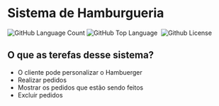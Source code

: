 <h1>Sistema de Hamburgueria</h1>

<img alt="GitHub Language Count" src="https://img.shields.io/github/languages/count/MarcoantonioCaldeira/Sistema-de-Hamburgueria" /> <img alt="GitHub Top Language" src="https://img.shields.io/github/languages/top/MarcoantonioCaldeira/Sistema-de-Hamburgueria" /> <img alt="" src="https://img.shields.io/github/repo-size/MarcoantonioCaldeira/Sistema-de-Hamburgueria" /> <img alt="Github License" src="https://img.shields.io/github/license/MarcoantonioCaldeira/Sistema-de-Hamburgueria" />

<h2>O que as terefas desse sistema?</h2>

* O cliente pode personalizar o Hambuerger
* Realizar pedidos
* Mostrar os pedidos que estão sendo feitos
* Excluir pedidos
